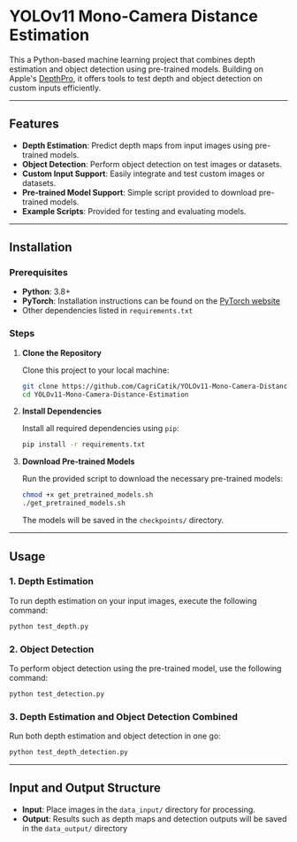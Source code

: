 # YOLOv11 Mono-Camera Distance Estimation

This a Python-based machine learning project that combines depth estimation and object detection using pre-trained models. Building on Apple's [DepthPro](https://github.com/apple/ml-depth-pro), it offers tools to test depth and object detection on custom inputs efficiently.

---

## Features

- **Depth Estimation**: Predict depth maps from input images using pre-trained models.
- **Object Detection**: Perform object detection on test images or datasets.
- **Custom Input Support**: Easily integrate and test custom images or datasets.
- **Pre-trained Model Support**: Simple script provided to download pre-trained models.
- **Example Scripts**: Provided for testing and evaluating models.

---

## Installation

### Prerequisites

- **Python**: 3.8+
- **PyTorch**: Installation instructions can be found on the [PyTorch website](https://pytorch.org/get-started/locally/)
- Other dependencies listed in `requirements.txt`

### Steps

1. **Clone the Repository**

   Clone this project to your local machine:

   ```bash
   git clone https://github.com/CagriCatik/YOLOv11-Mono-Camera-Distance-Estimation
   cd YOLOv11-Mono-Camera-Distance-Estimation
   ```

2. **Install Dependencies**

   Install all required dependencies using `pip`:

   ```bash
   pip install -r requirements.txt
   ```

3. **Download Pre-trained Models**

   Run the provided script to download the necessary pre-trained models:

   ```bash
   chmod +x get_pretrained_models.sh
   ./get_pretrained_models.sh
   ```

   The models will be saved in the `checkpoints/` directory.

---

## Usage

### 1. **Depth Estimation**

   To run depth estimation on your input images, execute the following command:

   ```bash
   python test_depth.py
   ```

### 2. **Object Detection**

   To perform object detection using the pre-trained model, use the following command:

   ```bash
   python test_detection.py
   ```

### 3. **Depth Estimation and Object Detection Combined**

   Run both depth estimation and object detection in one go:

   ```bash
   python test_depth_detection.py
   ```

---

## Input and Output Structure

- **Input**: Place images in the `data_input/` directory for processing.
- **Output**: Results such as depth maps and detection outputs will be saved in the `data_output/` directory
